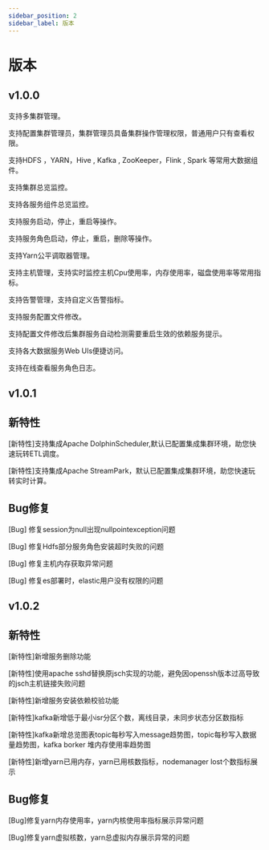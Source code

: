 ```yaml
---
sidebar_position: 2
sidebar_label: 版本
---
```


# 版本

## v1.0.0
支持多集群管理。

支持配置集群管理员，集群管理员具备集群操作管理权限，普通用户只有查看权限。

支持HDFS ，YARN，Hive , Kafka , ZooKeeper，Flink , Spark 等常用大数据组件。

支持集群总览监控。

支持各服务组件总览监控。

支持服务启动，停止，重启等操作。

支持服务角色启动，停止，重启，删除等操作。

支持Yarn公平调取器管理。

支持主机管理，支持实时监控主机Cpu使用率，内存使用率，磁盘使用率等常用指标。

支持告警管理，支持自定义告警指标。

支持服务配置文件修改。

支持配置文件修改后集群服务自动检测需要重启生效的依赖服务提示。

支持各大数据服务Web UIs便捷访问。

支持在线查看服务角色日志。

## v1.0.1

## 新特性

[新特性]支持集成Apache DolphinScheduler,默认已配置集成集群环境，助您快速玩转ETL调度。

[新特性]支持集成Apache StreamPark，默认已配置集成集群环境，助您快速玩转实时计算。

## Bug修复

[Bug] 修复session为null出现nullpointexception问题

[Bug] 修复Hdfs部分服务角色安装超时失败的问题

[Bug] 修复主机内存获取异常问题

[Bug] 修复es部署时，elastic用户没有权限的问题

## v1.0.2

## 新特性

[新特性]新增服务删除功能

[新特性]使用apache sshd替换原jsch实现的功能，避免因openssh版本过高导致的jsch主机链接失败问题

[新特性]新增服务安装依赖校验功能

[新特性]kafka新增低于最小isr分区个数，离线目录，未同步状态分区数指标

[新特性]kafka新增总览图表topic每秒写入message趋势图，topic每秒写入数据量趋势图，kafka borker 堆内存使用率趋势图

[新特性]新增yarn已用内存，yarn已用核数指标，nodemanager lost个数指标展示

## Bug修复

[Bug]修复yarn内存使用率，yarn内核使用率指标展示异常问题

[Bug]修复yarn虚拟核数，yarn总虚拟内存展示异常的问题